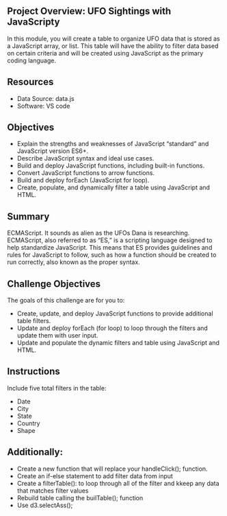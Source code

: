 ## Project Overview: UFO Sightings with JavaScripty
In this module, you will create a table to organize UFO data that is stored as a 
JavaScript array, or list. This table will have the ability to filter data based 
on certain criteria and will be created using JavaScript as the primary coding language.

## Resources
- Data Source: data.js
- Software: VS code

## Objectives
- Explain the strengths and weaknesses of JavaScript “standard” and JavaScript version ES6+. 
- Describe JavaScript syntax and ideal use cases. 
- Build and deploy JavaScript functions, including built-in functions. 
- Convert JavaScript functions to arrow functions. 
- Build and deploy forEach (JavaScript for loop). 
- Create, populate, and dynamically filter a table using JavaScript and HTML.

## Summary
ECMAScript. It sounds as alien as the UFOs Dana is researching. ECMAScript, also referred to as “ES,” 
is a scripting language designed to help standardize JavaScript. This means that ES provides guidelines
and rules for JavaScript to follow, such as how a function should
be created to run correctly, also known as the proper syntax.

## Challenge  Objectives
The goals of this challenge are for you to:
- Create, update, and deploy JavaScript functions to provide additional table filters.
- Update and deploy forEach (for loop) to loop through the filters and update them with user input.
- Update and populate the dynamic filters and table using JavaScript and HTML.

## Instructions
Include five total filters in the table:
- Date
- City
- State
- Country
- Shape

## Additionally:
- Create a new function that will replace your handleClick(); function.
- Create an if-else statement to add filter data from input
- Create a filterTable(): to loop through all of the filter and kkeep any data that matches filter values
- Rebuild table calling the builTable(); function
- Use d3.selectAss();
